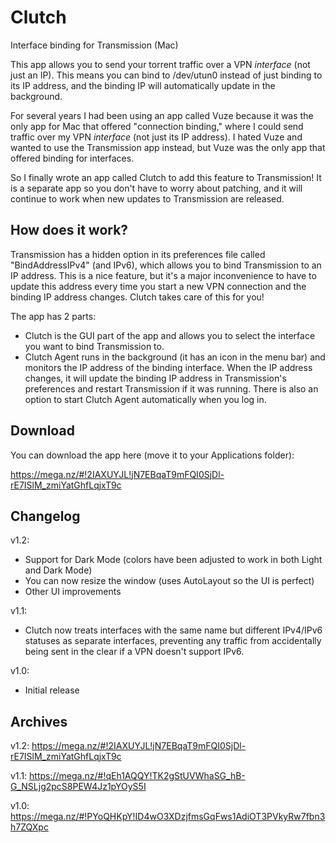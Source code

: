 # Clutch
Interface binding for Transmission (Mac)

This app allows you to send your torrent traffic over a VPN _interface_ (not just an IP). This means you can bind to /dev/utun0 instead of just binding to its IP address, and the binding IP will automatically update in the background.

For several years I had been using an app called Vuze because it was the only app for Mac that offered "connection binding," where I could send traffic over my VPN _interface_ (not just its IP address). I hated Vuze and wanted to use the Transmission app instead, but Vuze was the only app that offered binding for interfaces.

So I finally wrote an app called Clutch to add this feature to Transmission! It is a separate app so you don't have to worry about patching, and it will continue to work when new updates to Transmission are released.

## How does it work?

Transmission has a hidden option in its preferences file called "BindAddressIPv4" (and IPv6), which allows you to bind Transmission to an IP address. This is a nice feature, but it's a major inconvenience to have to update this address every time you start a new VPN connection and the binding IP address changes. Clutch takes care of this for you!

The app has 2 parts:

* Clutch is the GUI part of the app and allows you to select the interface you want to bind Transmission to.
* Clutch Agent runs in the background (it has an icon in the menu bar) and monitors the IP address of the binding interface. When the IP address changes, it will update the binding IP address in Transmission's preferences and restart Transmission if it was running. There is also an option to start Clutch Agent automatically when you log in.

## Download

You can download the app here (move it to your Applications folder):

https://mega.nz/#!2IAXUYJL!jN7EBqaT9mFQI0SjDl-rE7ISlM_zmiYatGhfLqjxT9c

## Changelog

v1.2:
- Support for Dark Mode (colors have been adjusted to work in both Light and Dark Mode)
- You can now resize the window (uses AutoLayout so the UI is perfect)
- Other UI improvements

v1.1:
- Clutch now treats interfaces with the same name but different IPv4/IPv6 statuses as separate interfaces, preventing any traffic from accidentally being sent in the clear if a VPN doesn't support IPv6.

v1.0:
- Initial release

## Archives

v1.2:
https://mega.nz/#!2IAXUYJL!jN7EBqaT9mFQI0SjDl-rE7ISlM_zmiYatGhfLqjxT9c

v1.1:
https://mega.nz/#!qEh1AQQY!TK2gStUVWhaSG_hB-G_NSLjg2pcS8PEW4Jz1pYOyS5I

v1.0:
https://mega.nz/#!PYoQHKpY!ID4wO3XDzjfmsGqFws1AdiOT3PVkyRw7fbn3h7ZQXpc
